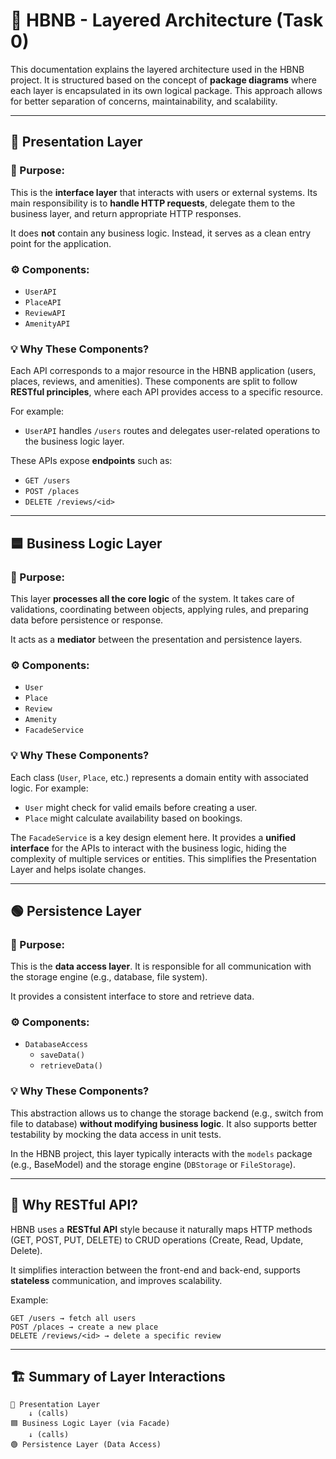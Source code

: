 # 🚩 HBNB - Layered Architecture (Task 0)

This documentation explains the layered architecture used in the HBNB project. It is structured based on the concept of **package diagrams** where each layer is encapsulated in its own logical package. This approach allows for better separation of concerns, maintainability, and scalability.

---

## 🔶 Presentation Layer

### 📌 Purpose:
This is the **interface layer** that interacts with users or external systems. Its main responsibility is to **handle HTTP requests**, delegate them to the business layer, and return appropriate HTTP responses.

It does **not** contain any business logic. Instead, it serves as a clean entry point for the application.

### ⚙️ Components:
- `UserAPI`
- `PlaceAPI`
- `ReviewAPI`
- `AmenityAPI`

### 💡 Why These Components?
Each API corresponds to a major resource in the HBNB application (users, places, reviews, and amenities). These components are split to follow **RESTful principles**, where each API provides access to a specific resource.

For example:
- `UserAPI` handles `/users` routes and delegates user-related operations to the business logic layer.

These APIs expose **endpoints** such as:
- `GET /users`
- `POST /places`
- `DELETE /reviews/<id>`

---

## 🟦 Business Logic Layer 

### 📌 Purpose:
This layer **processes all the core logic** of the system. It takes care of validations, coordinating between objects, applying rules, and preparing data before persistence or response.

It acts as a **mediator** between the presentation and persistence layers.

### ⚙️ Components:
- `User`
- `Place`
- `Review`
- `Amenity`
- `FacadeService`

### 💡 Why These Components?
Each class (`User`, `Place`, etc.) represents a domain entity with associated logic. For example:
- `User` might check for valid emails before creating a user.
- `Place` might calculate availability based on bookings.

The `FacadeService` is a key design element here. It provides a **unified interface** for the APIs to interact with the business logic, hiding the complexity of multiple services or entities. This simplifies the Presentation Layer and helps isolate changes.

---

## 🟢 Persistence Layer 
### 📌 Purpose:
This is the **data access layer**. It is responsible for all communication with the storage engine (e.g., database, file system).

It provides a consistent interface to store and retrieve data.

### ⚙️ Components:
- `DatabaseAccess`
  - `saveData()`
  - `retrieveData()`

### 💡 Why These Components?
This abstraction allows us to change the storage backend (e.g., switch from file to database) **without modifying business logic**. It also supports better testability by mocking the data access in unit tests.

In the HBNB project, this layer typically interacts with the `models` package (e.g., BaseModel) and the storage engine (`DBStorage` or `FileStorage`).

---

## 🧩 Why RESTful API?

HBNB uses a **RESTful API** style because it naturally maps HTTP methods (GET, POST, PUT, DELETE) to CRUD operations (Create, Read, Update, Delete).

It simplifies interaction between the front-end and back-end, supports **stateless** communication, and improves scalability.

Example:
```
GET /users → fetch all users
POST /places → create a new place
DELETE /reviews/<id> → delete a specific review
```

---

## 🏗️ Summary of Layer Interactions

```
🔶 Presentation Layer
    ↓ (calls)
🟦 Business Logic Layer (via Facade)
    ↓ (calls)
🟢 Persistence Layer (Data Access)
```
